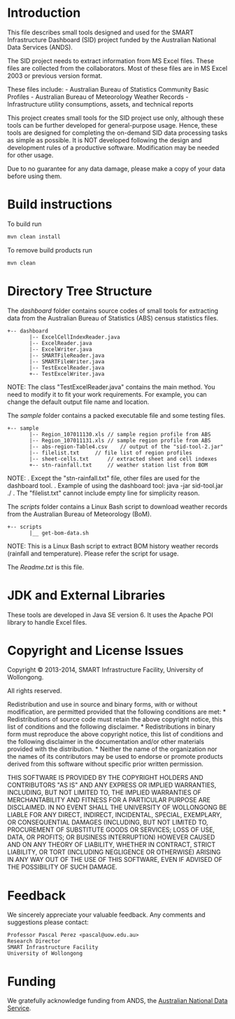 # Introduction

This file describes small tools designed and used for the SMART
Infrastructure Dashboard (SID) project funded by the Australian
National Data Services (ANDS).

The SID project needs to extract information from MS Excel
files. These files are collected from the collaborators. Most of these
files are in MS Excel 2003 or previous version format.

These files include: - Australian Bureau of Statistics Community Basic Profiles - Australian Bureau of Meteorology Weather Records - Infrastructure utility consumptions, assets, and technical reports

This project creates small tools for the SID project use only, although these tools can be further developed for general-purpose usage. Hence, these tools are designed for completing the on-demand SID data processing tasks as simple as possible. It is NOT developed following the design and development rules of a productive
software. Modification may be needed for other usage.

Due to no guarantee for any data damage, please make a copy of your data before using them.

# Build instructions
To build run
```bash
mvn clean install
```
To remove build products run
```bash
mvn clean
```

# Directory Tree Structure

The *dashboard* folder contains source codes of small tools for
extracting data from the Australian Bureau of Statistics (ABS) census
statistics files.

    +-- dashboard
           |-- ExcelCellIndexReader.java
           |-- ExcelReader.java
           |-- ExcelWriter.java
           |-- SMARTFileReader.java
           |-- SMARTFileWriter.java
           |-- TestExcelReader.java
           +-- TestExcelWriter.java

NOTE: The class "TestExcelReader.java" contains the main method. You
need to modify it to fit your work requirements. For example, you can
change the default output file name and location.

The *sample* folder contains a packed executable file and some testing
files.

    +-- sample
           |-- Region_107011130.xls	// sample region profile from ABS
           |-- Region_107011131.xls	// sample region profile from ABS
           |-- abs-region-Table4.csv	// output of the "sid-tool-2.jar"
           |-- filelist.txt		// file list of region profiles
           |-- sheet-cells.txt		// extracted sheet and cell indexes
           +-- stn-rainfall.txt		// weather station list from BOM

NOTE:
    . Except the "stn-rainfall.txt" file, other files are used for the
    dashboard tool.
    . Example of using the dashboard tool:
          java -jar sid-tool.jar ./
    . The "filelist.txt" cannot include empty line for simplicity
    reason.

The *scripts* folder contains a Linux Bash script to download weather
records from the Australian Bureau of Meteorology (BoM).

    +-- scripts
           |__ get-bom-data.sh

NOTE: This is a Linux Bash script to extract BOM history weather
records (rainfall and temperature). Please refer the script for usage.

The *Readme.txt* is this file.

# JDK and External Libraries

These tools are developed in Java SE version 6. It uses the Apache POI library to handle Excel files.

# Copyright and License Issues

Copyright &copy; 2013-2014, SMART Infrastructure Facility, University of Wollongong.

All rights reserved.

Redistribution and use in source and binary forms, with or without
modification, are permitted provided that the following conditions are met:
    * Redistributions of source code must retain the above copyright
      notice, this list of conditions and the following disclaimer.
    * Redistributions in binary form must reproduce the above copyright
      notice, this list of conditions and the following disclaimer in the
      documentation and/or other materials provided with the distribution.
    * Neither the name of the organization nor the
      names of its contributors may be used to endorse or promote products
      derived from this software without specific prior written permission.

THIS SOFTWARE IS PROVIDED BY THE COPYRIGHT HOLDERS AND CONTRIBUTORS "AS IS" AND
ANY EXPRESS OR IMPLIED WARRANTIES, INCLUDING, BUT NOT LIMITED TO, THE IMPLIED
WARRANTIES OF MERCHANTABILITY AND FITNESS FOR A PARTICULAR PURPOSE ARE
DISCLAIMED. IN NO EVENT SHALL THE UNIVERSITY OF WOLLONGONG BE LIABLE FOR ANY
DIRECT, INDIRECT, INCIDENTAL, SPECIAL, EXEMPLARY, OR CONSEQUENTIAL DAMAGES
(INCLUDING, BUT NOT LIMITED TO, PROCUREMENT OF SUBSTITUTE GOODS OR SERVICES;
LOSS OF USE, DATA, OR PROFITS; OR BUSINESS INTERRUPTION) HOWEVER CAUSED AND
ON ANY THEORY OF LIABILITY, WHETHER IN CONTRACT, STRICT LIABILITY, OR TORT
(INCLUDING NEGLIGENCE OR OTHERWISE) ARISING IN ANY WAY OUT OF THE USE OF THIS
SOFTWARE, EVEN IF ADVISED OF THE POSSIBILITY OF SUCH DAMAGE.

# Feedback

We sincerely appreciate your valuable feedback. Any comments and
suggestions please contact:

    Professor Pascal Perez <pascal@uow.edu.au>
    Research Director
    SMART Infrastructure Facility
    University of Wollongong

# Funding

We gratefully acknowledge funding from ANDS, the [Australian National Data Service](http://ands.org.au).    
